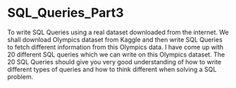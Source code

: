 # SQL_Queries_Part3

To write SQL Queries using a real dataset downloaded from the internet. We shall download Olympics dataset from Kaggle and then write SQL Queries to fetch different information from this Olympics data.
I have come up with 20 different SQL queries which we can write on this Olympics dataset. 
The 20 SQL Queries should give you very good understanding of how to write different types of queries and how to think different when solving a SQL problem.
